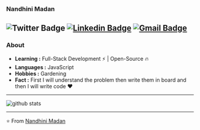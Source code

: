 ### Nandhini Madan
![Twitter Badge](https://img.shields.io/badge/-MadanNandhini-1ca0f1?style=flat-square&logo=twitter&logoColor=white&link=https://twitter.com/MadanNandhini)  [![Linkedin Badge](https://img.shields.io/badge/-nandhinimadan-blue?style=flat-square&logo=Linkedin&logoColor=white&link=https://www.linkedin.com/in/nandhinimadan///)](https://www.linkedin.com/in/nandhinimadan/) [![Gmail Badge](https://img.shields.io/badge/-nandhinimadan20@gmail.com-c14438?style=flat-square&logo=Gmail&logoColor=white&link=mailto:nandhinimadan20@gmail.com)](mailto:nandhinimadan20@gmail.com)
---------------------------------------------------------------------------------------------------------------------------------------------------------------------------------
### About

-  **Learning :** Full-Stack Development :zap: | Open-Source :fire:	
-  **Languages :** JavaScript
-  **Hobbies :** Gardening
-  **Fact :** First I will understand the problem then write them in board and then I will write code :heart: 
---------------------------------------------------------------------------------------------------------------------------------------------------------------------------------

![github stats](https://github-readme-stats.vercel.app/api?username=Nandhini-Madan&show_icons=true)

---------------------------------------------------------------------------------------------------------------------------------------------------------------------------------


⭐️ From [Nandhini Madan](https://github.com/Nandhini-Madan)
